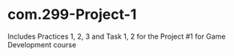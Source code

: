 # com.299-Project-1

Includes Practices 1, 2, 3 and Task 1, 2 for the Project #1 for Game Development course

